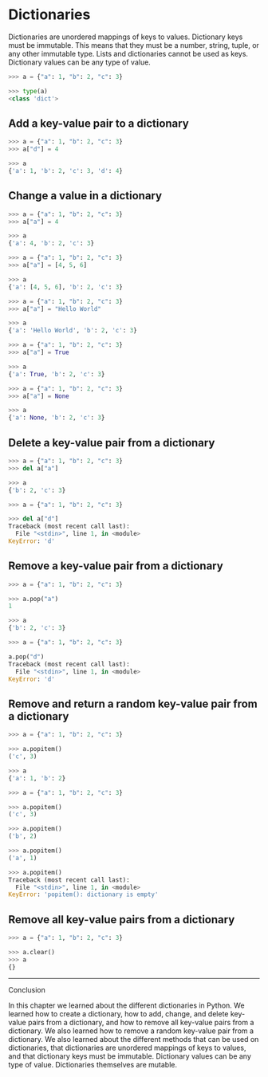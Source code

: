 # Dictionaries

Dictionaries are unordered mappings of keys to values. Dictionary keys must be immutable. This means that they must be a number, string, tuple, or any other immutable type. Lists and dictionaries cannot be used as keys. Dictionary values can be any type of value.

```python
>>> a = {"a": 1, "b": 2, "c": 3}
```

```python
>>> type(a)
<class 'dict'>
```

## Add a key-value pair to a dictionary

```python
>>> a = {"a": 1, "b": 2, "c": 3}
>>> a["d"] = 4
```

```python
>>> a
{'a': 1, 'b': 2, 'c': 3, 'd': 4}
```

## Change a value in a dictionary

```python
>>> a = {"a": 1, "b": 2, "c": 3}
>>> a["a"] = 4
```

```python
>>> a
{'a': 4, 'b': 2, 'c': 3}
```

```python
>>> a = {"a": 1, "b": 2, "c": 3}
>>> a["a"] = [4, 5, 6]
```

```python
>>> a
{'a': [4, 5, 6], 'b': 2, 'c': 3}
```

```python
>>> a = {"a": 1, "b": 2, "c": 3}
>>> a["a"] = "Hello World"
```

```python
>>> a
{'a': 'Hello World', 'b': 2, 'c': 3}
```

```python
>>> a = {"a": 1, "b": 2, "c": 3}
>>> a["a"] = True
```

```python
>>> a
{'a': True, 'b': 2, 'c': 3}
```

```python
>>> a = {"a": 1, "b": 2, "c": 3}
>>> a["a"] = None
```

```python
>>> a
{'a': None, 'b': 2, 'c': 3}
```

## Delete a key-value pair from a dictionary

```python
>>> a = {"a": 1, "b": 2, "c": 3}
>>> del a["a"]
```

```python
>>> a
{'b': 2, 'c': 3}
```

```python
>>> a = {"a": 1, "b": 2, "c": 3}
```

```python
>>> del a["d"]
Traceback (most recent call last):
  File "<stdin>", line 1, in <module>
KeyError: 'd'
```

## Remove a key-value pair from a dictionary

```python
>>> a = {"a": 1, "b": 2, "c": 3}
```

```python
>>> a.pop("a")
1
```

```python
>>> a
{'b': 2, 'c': 3}
```

```python
>>> a = {"a": 1, "b": 2, "c": 3}
```

```python
a.pop("d")
Traceback (most recent call last):
  File "<stdin>", line 1, in <module>
KeyError: 'd'
```

## Remove and return a random key-value pair from a dictionary

```python
>>> a = {"a": 1, "b": 2, "c": 3}
```

```python
>>> a.popitem()
('c', 3)
```

```python
>>> a
{'a': 1, 'b': 2}
```

```python
>>> a = {"a": 1, "b": 2, "c": 3}
```

```python
>>> a.popitem()
('c', 3)
```

```python
>>> a.popitem()
('b', 2)
```

```python
>>> a.popitem()
('a', 1)
```

```python
>>> a.popitem()
Traceback (most recent call last):
  File "<stdin>", line 1, in <module>
KeyError: 'popitem(): dictionary is empty'
```

## Remove all key-value pairs from a dictionary

```python
>>> a = {"a": 1, "b": 2, "c": 3}
```

```python
>>> a.clear()
>>> a
{}
```

--------------------------------------------------------------------------------

Conclusion

In this chapter we learned about the different dictionaries in Python. We learned how to create a dictionary, how to add, change, and delete key-value pairs from a dictionary, and how to remove all key-value pairs from a dictionary. We also learned how to remove a random key-value pair from a dictionary. We also learned about the different methods that can be used on dictionaries, that dictionaries are unordered mappings of keys to values, and that dictionary keys must be immutable. Dictionary values can be any type of value. Dictionaries themselves are mutable.
